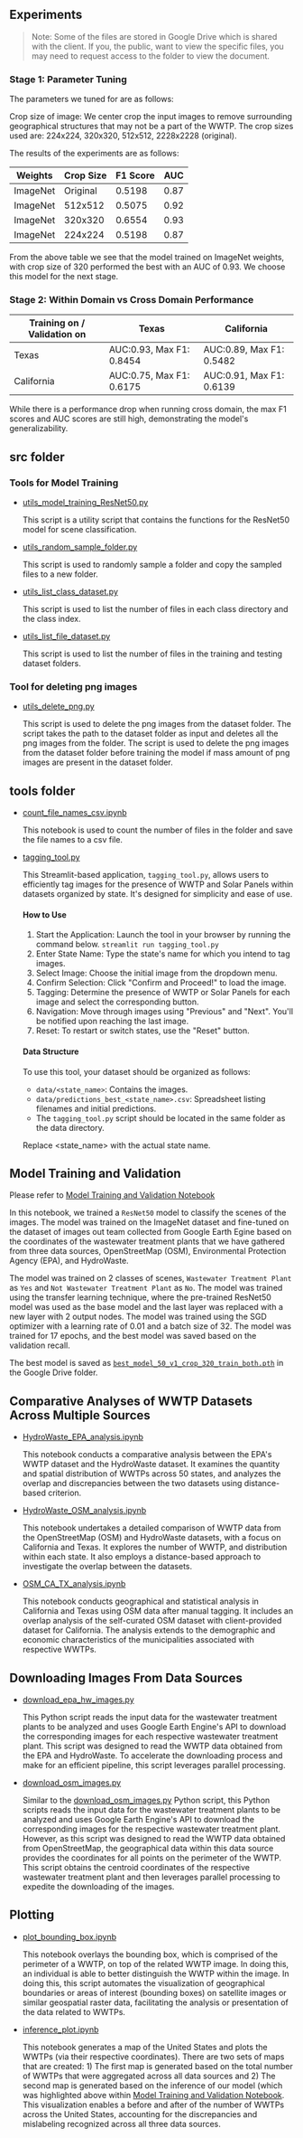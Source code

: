 ## Experiments

 
 > Note: Some of the files are stored in Google Drive which is shared with the client. If you, the public, want to view the specific files, you may need to request access to the folder to view the document.

### Stage 1: Parameter Tuning

The parameters we tuned for are as follows:

Crop size of image: We center crop the input images to remove surrounding geographical structures that may not be a part of the WWTP. The crop sizes used are: 224x224, 320x320, 512x512, 2228x2228 (original).   

The results of the experiments are as follows:

| Weights      | Crop Size          | F1 Score | AUC       |
|--------------|--------------------|----------|-----------|
| ImageNet     | Original           | 0.5198   | 0.87      |
| ImageNet     | 512x512            | 0.5075   | 0.92      |
| ImageNet     | 320x320            | 0.6554   | 0.93      |
| ImageNet     | 224x224            | 0.5198   | 0.87      |

From the above table we see that the model trained on ImageNet weights, with crop size of 320 performed the best with an AUC of 0.93. We choose this model for the next stage.

### Stage 2: Within Domain vs Cross Domain Performance

| Training on / Validation on       | Texas                      | California                   |
|-----------------------------------|----------------------------|------------------------------|
| Texas                             | AUC:0.93, Max F1: 0.8454   | AUC:0.89, Max F1: 0.5482     |
| California                        | AUC:0.75, Max F1: 0.6175   | AUC:0.91, Max F1: 0.6139     |

While there is a performance drop when running cross domain, the max F1 scores and AUC scores are still high, demonstrating the model's generalizability.

## src folder

### Tools for Model Training

- [utils_model_training_ResNet50.py](./src/utils_model_training_ResNet50.py)

    This script is a utility script that contains the functions for the ResNet50 model for scene classification.

- [utils_random_sample_folder.py](./src/utils_random_sample_folder.py)

    This script is used to randomly sample a folder and copy the sampled files to a new folder. 

- [utils_list_class_dataset.py](./src/utils_list_class_dataset.py)

    This script is used to list the number of files in each class directory and the class index.

- [utils_list_file_dataset.py](./src/utils_list_file_dataset.py)

    This script is used to list the number of files in the training and testing dataset folders.

### Tool for deleting png images

- [utils_delete_png.py](./src/utils_delete_png.py) 

    This script is used to delete the png images from the dataset folder. The script takes the path to the dataset folder as input and deletes all the png images from the folder. The script is used to delete the png images from the dataset folder before training the model if mass amount of png images are present in the dataset folder.


## tools folder

- [count_file_names_csv.ipynb](./tools/count_file_names_csv.ipynb)

    This notebook is used to count the number of files in the folder and save the file names to a csv file.

- [tagging_tool.py](./tools/tagging_tool.py)

    This Streamlit-based application, `tagging_tool.py`, allows users to efficiently tag images for the presence of WWTP and Solar Panels within datasets organized by state. It's designed for simplicity and ease of use.

    #### How to Use
    1. Start the Application: Launch the tool in your browser by running the command below.
    ```streamlit run tagging_tool.py```
    2. Enter State Name: Type the state's name for which you intend to tag images.
    3. Select Image: Choose the initial image from the dropdown menu.
    4. Confirm Selection: Click "Confirm and Proceed!" to load the image.
    5. Tagging: Determine the presence of WWTP or Solar Panels for each image and select the corresponding button.
    6. Navigation: Move through images using "Previous" and "Next". You'll be notified upon reaching the last image.
    7. Reset: To restart or switch states, use the "Reset" button.

    #### Data Structure
    To use this tool, your dataset should be organized as follows:

    - ```data/<state_name>```: Contains the images.
    - ```data/predictions_best_<state_name>.csv```: Spreadsheet listing filenames and initial predictions.
    - The ```tagging_tool.py``` script should be located in the same folder as the data directory.

    Replace <state_name> with the actual state name.



## Model Training and Validation
Please refer to [Model Training and Validation Notebook](./model_training_ResNet50_scene_classification.ipynb)

In this notebook, we trained a `ResNet50` model to classify the scenes of the images. The model was trained on the ImageNet dataset and fine-tuned on the dataset of images out team collected from Google Earth Egine based on the coordinates of the wastewater treatment plants that we have gathered from three data sources, OpenStreetMap (OSM), Environmental Protection Agency (EPA), and HydroWaste.

The model was trained on 2 classes of scenes, `Wastewater Treatment Plant` as `Yes` and `Not Wastewater Treatment Plant` as `No`. The model was trained using the transfer learning technique, where the pre-trained ResNet50 model was used as the base model and the last layer was replaced with a new layer with 2 output nodes. The model was trained using the SGD optimizer with a learning rate of 0.01 and a batch size of 32. The model was trained for 17 epochs, and the best model was saved based on the validation recall.

The best model is saved as [`best_model_50_v1_crop_320_train_both.pth`](https://drive.google.com/file/d/1bfbLdByUYXedY6bFKMzFT_dlBdxTbiAs/view?usp=drive_link) in the Google Drive folder. 


## Comparative Analyses of WWTP Datasets Across Multiple Sources

- [HydroWaste_EPA_analysis.ipynb](HydroWaste_EPA_analysis.ipynb)

    This notebook conducts a comparative analysis between the EPA's WWTP dataset and the HydroWaste dataset. It examines the quantity and spatial distribution of WWTPs across 50 states, and analyzes the overlap and discrepancies between the two datasets using distance-based criterion.

- [HydroWaste_OSM_analysis.ipynb](HydroWaste_OSM_analysis.ipynb)

    This notebook undertakes a detailed comparison of WWTP data from the OpenStreetMap (OSM) and HydroWaste datasets, with a focus on California and Texas. It explores the number of WWTP, and distribution within each state. It also employs a distance-based approach to investigate the overlap between the datasets.

- [OSM_CA_TX_analysis.ipynb](OSM_CA_TX_analysis.ipynb)

    This notebook conducts geographical and statistical analysis in California and Texas using OSM data after manual tagging. It includes an overlap analysis of the self-curated OSM dataset with client-provided dataset for California. The analysis extends to the demographic and economic characteristics of the municipalities associated with respective WWTPs.


## Downloading Images From Data Sources

- [download_epa_hw_images.py](download_epa_hw_images.py)

    This Python script reads the input data for the wastewater treatment plants to be analyzed and uses Google Earth Engine's API to download the corresponding images for each respective wastewater treatment plant. This script was designed to read the WWTP data obtained from the EPA and HydroWaste. To accelerate the downloading process and make for an efficient pipeline, this script leverages parallel processing.

- [download_osm_images.py](download_osm_images.py)

    Similar to the [download_osm_images.py](download_osm_images.py) Python script, this Python scripts reads the input data for the wastewater treatment plants to be analyzed and uses Google Earth Engine's API to download the corresponding images for the respective wastewater treatment plant. However, as this script was designed to read the WWTP data obtained from OpenStreetMap, the geographical data within this data source provides the coordinates for all points on the perimeter of the WWTP. This script obtains the centroid coordinates of the respective wastewater treatment plant and then leverages parallel processing to expedite the downloading of the images.

## Plotting

- [plot_bounding_box.ipynb](plot_bounding_box.ipynb)

    This notebook overlays the bounding box, which is comprised of the perimeter of a WWTP, on top of the related WWTP image. In doing this, an individual is able to better distinguish the WWTP within the image. In doing this, this script automates the visualization of geographical boundaries or areas of interest (bounding boxes) on satellite images or similar geospatial raster data, facilitating the analysis or presentation of the data related to WWTPs.

- [inference_plot.ipynb](inference_plot.ipynb)

    This notebook generates a map of the United States and plots the WWTPs (via their respective coordinates). There are two sets of maps that are created: 1) The first map is generated based on the total number of WWTPs that were aggregated across all data sources and 2) The second map is generated based on the inference of our model (which was highlighted above within [Model Training and Validation Notebook](./model_training_ResNet50_scene_classification.ipynb). This visualization enables a before and after of the number of WWTPs across the United States, accounting for the discrepancies and mislabeling recognized across all three data sources.

